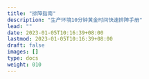 ```yaml
---
title: "排障指南"
description: "生产环境10分钟黄金时间快速排障手册"
lead: ""
date: 2023-01-05T10:16:39+08:00
lastmod: 2023-01-05T10:16:39+08:00
draft: false
images: []
type: docs
weight: 010
---
```


